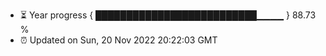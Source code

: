 - ⏳ Year progress { ██████████████████████████▁▁▁▁ } 88.73 %
- ⏰ Updated on Sun, 20 Nov 2022 20:22:03 GMT


